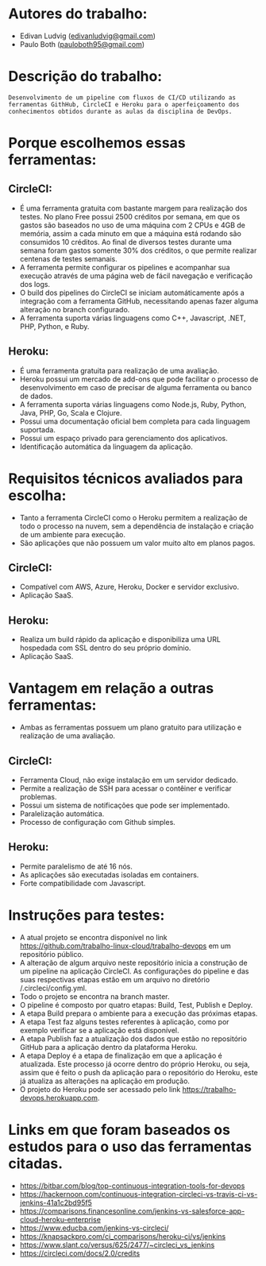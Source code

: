 # Autores do trabalho:
- Edivan Ludvig (edivanludvig@gmail.com)
- Paulo Both (pauloboth95@gmail.com) 

# Descrição do trabalho:
    Desenvolvimento de um pipeline com fluxos de CI/CD utilizando as ferramentas GithHub, CircleCI e Heroku para o aperfeiçoamento dos conhecimentos obtidos durante as aulas da disciplina de DevOps.

# Porque escolhemos essas ferramentas:
## CircleCI: 
- É uma ferramenta gratuita com bastante margem para realização dos testes. No plano Free possui 2500 créditos por semana, em que os gastos são baseados no uso de uma máquina com 2 CPUs e 4GB de memória, assim a cada minuto em que a máquina está rodando são consumidos 10 créditos. Ao final de diversos testes durante uma semana foram gastos somente 30% dos créditos, o que permite realizar centenas de testes semanais.
- A ferramenta permite configurar os pipelines e acompanhar sua execução através de uma página web de fácil navegação e verificação dos logs.
- O build dos pipelines do CircleCI se iniciam automáticamente após a integração com a ferramenta GitHub, necessitando apenas fazer alguma alteração no branch configurado.
- A ferramenta suporta várias linguagens como C++, Javascript, .NET, PHP, Python, e Ruby.
## Heroku:
- É uma ferramenta gratuita para realização de uma avaliação.
- Heroku possui um mercado de add-ons que pode facilitar o processo de desenvolvimento em caso de precisar de alguma ferramenta ou banco de dados.
- A ferramenta suporta várias linguagens como Node.js, Ruby, Python, Java, PHP, Go, Scala e Clojure.
- Possui uma documentação oficial bem completa para cada linguagem suportada.
- Possui um espaço privado para gerenciamento dos aplicativos.
- Identificação automática da linguagem da aplicação.

# Requisitos técnicos avaliados para escolha:
- Tanto a ferramenta CircleCI como o Heroku  permitem a realização de todo o processo na nuvem, sem a dependência de instalação e criação de um ambiente para execução.
- São aplicações que não possuem um valor muito alto em planos pagos.
## CircleCI:
- Compatível com AWS, Azure, Heroku, Docker e servidor exclusivo.
- Aplicação SaaS.
## Heroku:
- Realiza um build rápido da aplicação e disponibiliza uma URL hospedada com SSL dentro do seu próprio domínio.
- Aplicação SaaS.

# Vantagem em relação a outras ferramentas:
- Ambas as ferramentas possuem um plano gratuito para utilização e realização de uma avaliação.
## CircleCI: 
- Ferramenta Cloud, não exige instalação em um servidor dedicado.
- Permite a realização de SSH para acessar o contêiner e verificar problemas.
- Possui um sistema de notificações que pode ser implementado.
- Paralelização automática.
- Processo de configuração com Github simples.
## Heroku:
- Permite paralelismo de até 16 nós.
- As aplicações são executadas isoladas em containers.
- Forte compatibilidade com Javascript.

# Instruções para testes:
- A atual projeto se encontra disponível no link https://github.com/trabalho-linux-cloud/trabalho-devops em um repositório público.
- A alteração de algum arquivo neste repositório inicia a construção de um pipeline na aplicação CircleCI. As configurações do pipeline e das suas respectivas etapas estão em um arquivo no diretório /.circleci/config.yml.
- Todo o projeto se encontra na branch master.
- O pipeline é composto por quatro etapas: Build, Test, Publish e Deploy.
- A etapa Build prepara o ambiente para a execução das próximas etapas.
- A etapa Test faz alguns testes referentes à aplicação, como por exemplo verificar se a aplicação está disponível.
- A etapa Publish faz a atualização dos dados que estão no repositório GitHub para a aplicação dentro da plataforma Heroku.
- A etapa Deploy é a etapa de finalização em que a aplicação é atualizada. Este processo já ocorre dentro do próprio Heroku, ou seja, assim que é feito o push da aplicação para o repositório do Heroku, este já atualiza as alterações na aplicação em produção.
- O projeto do Heroku pode ser acessado pelo link https://trabalho-devops.herokuapp.com.


# Links em que foram baseados os estudos para o uso das ferramentas citadas.
- https://bitbar.com/blog/top-continuous-integration-tools-for-devops
- https://hackernoon.com/continuous-integration-circleci-vs-travis-ci-vs-jenkins-41a1c2bd95f5
- https://comparisons.financesonline.com/jenkins-vs-salesforce-app-cloud-heroku-enterprise
- https://www.educba.com/jenkins-vs-circleci/
- https://knapsackpro.com/ci_comparisons/heroku-ci/vs/jenkins
- https://www.slant.co/versus/625/2477/~circleci_vs_jenkins
- https://circleci.com/docs/2.0/credits

